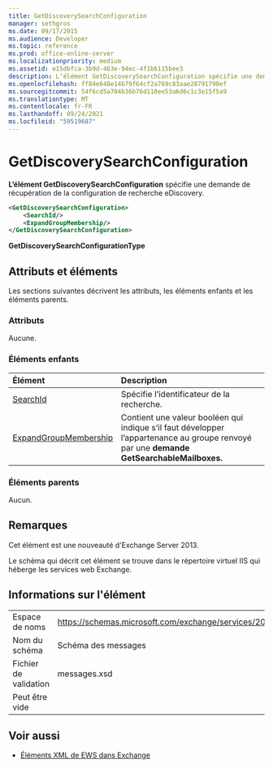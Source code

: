 ```yaml
---
title: GetDiscoverySearchConfiguration
manager: sethgros
ms.date: 09/17/2015
ms.audience: Developer
ms.topic: reference
ms.prod: office-online-server
ms.localizationpriority: medium
ms.assetid: e15dbfca-3b9d-463e-94ec-4f1b6115bee3
description: L’élément GetDiscoverySearchConfiguration spécifie une demande de récupération de la configuration de recherche eDiscovery.
ms.openlocfilehash: ff84e648e14b79f64cf2a769c83aae28791790ef
ms.sourcegitcommit: 54f6cd5a704b36b76d110ee53a6d6c1c3e15f5a9
ms.translationtype: MT
ms.contentlocale: fr-FR
ms.lasthandoff: 09/24/2021
ms.locfileid: "59519687"
---
```

# <a name="getdiscoverysearchconfiguration"></a>GetDiscoverySearchConfiguration

**L’élément GetDiscoverySearchConfiguration** spécifie une demande de récupération de la configuration de recherche eDiscovery. 
  
```XML
<GetDiscoverySearchConfiguration>
    <SearchId/>
    <ExpandGroupMembership/>
</GetDiscoverySearchConfiguration>
```

 **GetDiscoverySearchConfigurationType**
## <a name="attributes-and-elements"></a>Attributs et éléments

Les sections suivantes décrivent les attributs, les éléments enfants et les éléments parents.
  
### <a name="attributes"></a>Attributs

Aucune.
  
### <a name="child-elements"></a>Éléments enfants

|**Élément**|**Description**|
|:-----|:-----|
|[SearchId](searchid.md) <br/> |Spécifie l’identificateur de la recherche.  <br/> |
|[ExpandGroupMembership](expandgroupmembership.md) <br/> |Contient une valeur booléen qui indique s’il faut développer l’appartenance au groupe renvoyé par une **demande GetSearchableMailboxes.**  <br/> |
   
### <a name="parent-elements"></a>Éléments parents

Aucun.
  
## <a name="remarks"></a>Remarques

Cet élément est une nouveauté d'Exchange Server 2013.
  
Le schéma qui décrit cet élément se trouve dans le répertoire virtuel IIS qui héberge les services web Exchange.
  
## <a name="element-information"></a>Informations sur l'élément

|||
|:-----|:-----|
|Espace de noms  <br/> |https://schemas.microsoft.com/exchange/services/2006/messages  <br/> |
|Nom du schéma  <br/> |Schéma des messages  <br/> |
|Fichier de validation  <br/> |messages.xsd  <br/> |
|Peut être vide  <br/> ||
   
## <a name="see-also"></a>Voir aussi



- [Éléments XML de EWS dans Exchange](ews-xml-elements-in-exchange.md)

